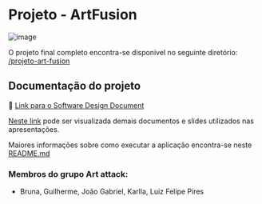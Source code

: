 # Projeto - ArtFusion

![image](https://github.com/user-attachments/assets/9c0ea1f4-9aa4-47a1-a3ec-cdaf96922a16)

O projeto final completo encontra-se disponível no seguinte diretório: [/projeto-art-fusion](/https://github.com/software-concorrente-distribuido/art-attack/tree/main/projeto-art-fusion)

## Documentação do projeto

📃 [Link para o Software Design Document](https://github.com/software-concorrente-distribuido/art-attack/blob/main/projeto-art-fusion/docs/Software%20Design%20Document%20-%20Art%20Fusion.pdf)

[Neste link](https://github.com/software-concorrente-distribuido/art-attack/tree/main/projeto-art-fusion/docs) pode ser visualizada demais documentos e slides utilizados nas apresentações.

Maiores informações sobre como executar a aplicação encontra-se neste [README.md](https://github.com/software-concorrente-distribuido/art-attack/blob/main/projeto-art-fusion/README.md)

### Membros do grupo Art attack:

- Bruna, Guilherme, João Gabriel, Karlla, Luiz Felipe Pires
